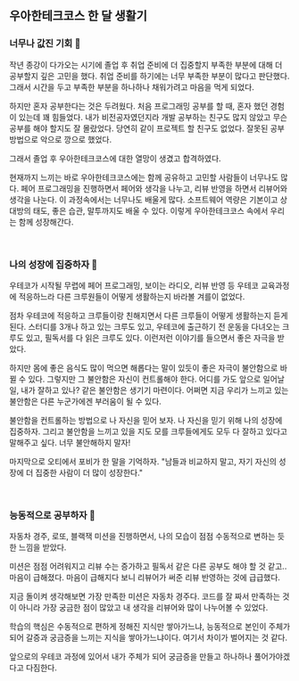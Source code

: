 ## 우아한테크코스 한 달 생활기

### 너무나 값진 기회 💎

작년 종강이 다가오는 시기에 졸업 후 취업 준비에 더 집중할지 부족한 부분에 대해 더 공부할지 깊은 고민을 했다. 취업 준비를 하기에는 너무 부족한 부분이 많다고 판단했다. 그래서 시간을 두고 부족한 부분을
하나하나 채워가려고 마음을 먹게 되었다.

하지만 혼자 공부한다는 것은 두려웠다. 처음 프로그래밍 공부를 할 때, 혼자 했던 경험이 있는데 꽤 힘들었다. 내가 비전공자였던지라 개발 공부하는 친구도 많지 않았고 무슨 공부를 해야 할지도 잘
몰랐었다. 당연히 같이 프로젝트 할 친구도 없었다. 잘못된 공부 방법으로 악으로 깡으로 했었다.

그래서 졸업 후 우아한테크코스에 대한 열망이 생겼고 합격하였다.

현재까지 느끼는 바로 우아한테크코스에는 함께 공유하고 고민할 사람들이 너무나도 많다. 페어 프로그래밍을 진행하면서 페어와 생각을 나누고, 리뷰 반영을 하면서 리뷰어와 생각을 나눈다. 이 과정속에서는 너무나도 배울게
많다. 소프트웨어 역량은 기본이고 상대방의 태도, 좋은 습관, 말투까지도 배울 수 있다. 이렇게 우아한테크코스 속에서 우리는 함께 성장해간다.

<br/>

### 나의 성장에 집중하자 💪

우테코가 시작될 무렵에 페어 프로그래밍, 보이는 라디오, 리뷰 반영 등 우테코 교육과정에 적응하느라 다른 크루원들이 어떻게 생활하는지 바라볼 겨를이 없었다.

점차 우테코에 적응하고 크루들이랑 친해지면서 다른 크루들이 어떻게 생활하는지 듣게 된다. 스터디를 3개나 하고 있는 크루도 있고, 우테코에 출근하기 전 운동을 다녀오는 크루도 있고, 필독서를 다 읽은 크루도
있다. 이런저런 이야기를 들으면서 좋은 자극을 받았다.

하지만 몸에 좋은 음식도 많이 먹으면 해롭다는 말이 있듯이 좋은 자극이 불안함으로 바뀔 수 있다. 그렇지만 그 불안함은 자신이 컨트롤해야 한다. 어디를 가도 앞으로 일어날 일, 내가 잘하고 있나? 같은 불안함은
생기기 마련이다. 어쩌면 지금 우리가 느끼고 있는 불안함은 다른 누군가에겐 부러움이 될 수 있다.

불안함을 컨트롤하는 방법으로 나 자신을 믿어 보자. 나 자신을 믿기 위해 나의 성장에 집중하자. 그리고 불안함을 느끼고 있을 지도 모를 크루들에게도 모두 다 잘하고 있다고 말해주고 싶다. 너무 불안해하지 말자!

마지막으로 오티에서 포비가 한 말을 기억하자. "남들과 비교하지 말고, 자기 자신의 성장에 더 집중한 사람이 더 많이 성장한다."

<br/>

### 능동적으로 공부하자 🤔

자동차 경주, 로또, 블랙잭 미션을 진행하면서, 나의 모습이 점점 수동적으로 변하는 듯한 느낌을 받았다.

미션은 점점 어려워지고 리뷰 수는 증가하고 필독서 같은 다른 공부도 해야 할 것 같고.. 마음이 급해졌다. 마음이 급해지다 보니 리뷰어가 써준 리뷰 반영하는 것에 급급했다.

지금 돌이켜 생각해보면 가장 만족한 미션은 자동차 경주다. 코드를 잘 짜서 만족하는 것이 아니라 가장 궁금한 점이 많았고 내 생각을 리뷰어와 많이 나누어볼 수 있었다.

학습의 핵심은 수동적으로 편하게 정해진 지식만 쌓아가느냐, 능동적으로 본인이 주체가 되어 갈증과 궁금증을 느끼는 지식을 쌓아가느냐이다. 여기서 차이가 벌어지는 것 같다.

앞으로의 우테코 과정에 있어서 내가 주체가 되어 궁금증을 만들고 하나하나 풀어가야겠다고 다짐한다.
